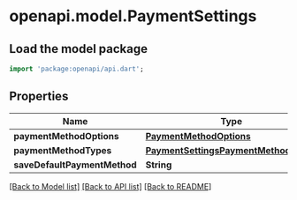 # openapi.model.PaymentSettings

## Load the model package
```dart
import 'package:openapi/api.dart';
```

## Properties
Name | Type | Description | Notes
------------ | ------------- | ------------- | -------------
**paymentMethodOptions** | [**PaymentMethodOptions**](PaymentMethodOptions.md) |  | [optional] 
**paymentMethodTypes** | [**PaymentSettingsPaymentMethodTypes**](PaymentSettingsPaymentMethodTypes.md) |  | [optional] 
**saveDefaultPaymentMethod** | **String** |  | [optional] 

[[Back to Model list]](../README.md#documentation-for-models) [[Back to API list]](../README.md#documentation-for-api-endpoints) [[Back to README]](../README.md)


